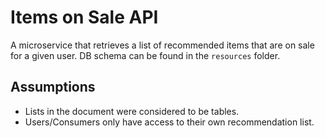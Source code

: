 # Items on Sale API
A microservice that retrieves a list of recommended items that are on sale for a given user.
DB schema can be found in the `resources` folder.

## Assumptions
- Lists in the document were considered to be tables.
- Users/Consumers only have access to their own recommendation list.
